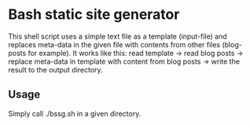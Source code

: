 # Bash static site generator
This shell script uses a simple text file as a template (input-file) and replaces meta-data in the given file with contents from other files (blog-posts for example).
It works like this: 
read template -> read blog posts -> replace meta-data in template with content from blog posts -> write the result to the output directory.

## Usage
Simply call ./bssg.sh in a given directory.



